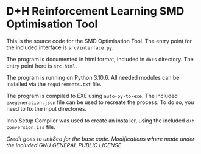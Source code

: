 # D+H Reinforcement Learning SMD Optimisation Tool

This is the source code for the SMD Optimisation Tool. The entry point for the included interface is `src/interface.py`.

The program is documented in html format, included in `docs` directory. The entry point here is `src.html`.

The program is running on Python 3.10.6. All needed modules can be installed via the `requirements.txt` file.

The program is compiled to EXE using `auto-py-to-exe`. The included `exegeneration.json` file can be used to recreate the process. To do so, you need to fix the input directories.

Inno Setup Compiler was used to create an installer, using the included `d+h conversion.iss` file.


_Credit goes to unit8co for the base code._
_Modifications where made under the included GNU GENERAL PUBLIC LICENSE_
